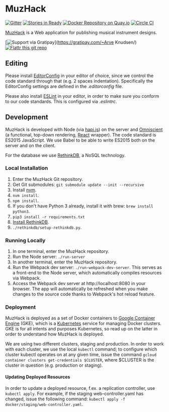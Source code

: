 MuzHack
===========

[![Gitter](https://badges.gitter.im/Join%20Chat.svg)](https://gitter.im/muzhack/muzhack?utm_source=badge&utm_medium=badge&utm_campaign=pr-badge&utm_content=badge)
[![Stories in Ready](https://badge.waffle.io/muzhack/muzhack.png?label=ready&title=Ready)](https://waffle.io/muzhack/muzhack)
[![Docker Repository on Quay.io](https://quay.io/repository/aknuds1/muzhack/status "Docker Repository on Quay.io")](https://quay.io/repository/aknuds1/muzhack)
[![Circle CI](https://circleci.com/gh/muzhack/muzhack.svg?style=svg)](https://circleci.com/gh/muzhack/muzhack)

[MuzHack](https://muzhack.com) is a Web application for publishing musical instrument designs.

[![Support via Gratipay](https://cdn.rawgit.com/gratipay/gratipay-badge/2.x.x/dist/gratipay.svg)](https://gratipay.com/~Arve Knudsen/)
[![Flattr this git repo](http://api.flattr.com/button/flattr-badge-large.png)](https://flattr.com/submit/auto?user_id=muzhack&url=http://github.com/muzhack/muzhack&title=MuzHack&tags=github&category=software)

## Editing
Please install [EditorConfig](http://editorconfig.org/) in your editor of choice, since we control the code standard through that (e.g. 2 spaces indentation). Specifically the EditorConfig settings are defined in the *.editorconfig* file.

Please also install [ESLint](http://eslint.org/) in your editor, in order to make sure you conform to our code standards. This is configured via *.eslintrc*.

## Development
MuzHack is developed with Node (via [hapi.js](http://hapijs.com/)) on the server and [Omniscient](http://omniscientjs.github.io/) (a functional, top-down rendering, [React](https://facebook.github.io/react/) wrapper). The code standard is ES2015 JavaScript. We use Babel to be able to write ES2015 both on the server and on the client.

For the database we use [RethinkDB](https://www.rethinkdb.com/), a NoSQL technology.

### Local Installation
1. Enter the MuzHack Git repository.
2. Get Git submodules: `git submodule update --init --recursive`
3. Install [nvm](https://github.com/creationix/nvm).
4. `nvm install`.
5. `npm install`.
6. If you don't have Python 3 already, install it with brew: `brew install python3`.
7. `pip3 install -r requirements.txt`
8. [Install RethinkDB](http://rethinkdb.com/docs/install/).
9. `./rethinkdb/setup-rethinkdb.py`.

### Running Locally
1. In one terminal, enter the MuzHack repository.
2. Run the Node server: `./run-server`
3. In another terminal, enter the MuzHack repository.
4. Run the Webpack dev server: `./run-webpack-dev-server`. This serves as a front-end to the Node server, which automatically compiles resources via Webpack.
5. Access the Webpack dev server at http://localhost:8080 in your browser. The app will automatically be refreshed when you make changes to the source code thanks to Webpack's hot reload feature.

### Deployment
MuzHack is deployed as a set of Docker containers to
[Google Container Engine](https://cloud.google.com/container-engine) (GKE), which is a
[Kubernetes](http://kubernetes.io) service for managing Docker clusters. GKE is for all intents
and purposes Kubernetes, so read up on the latter in order to understand how MuzHack is deployed.

We are using two different clusters, staging and production. In order to work with each cluster,
we use the local `kubectl` command; to configure which cluster kubectl operates on at any given
time, issue the command `gcloud container clusters get-credentials $CLUSTER`, where $CLUSTER
is the cluster in question (e.g. production or staging).

#### Updating Deployed Resources
In order to update a deployed resource, f.ex. a replication controller, use `kubectl apply`. For
example, if the staging web-controller.yaml has changed, issue the following command:
`kubectl apply -f docker/staging/web-controller.yaml`.
